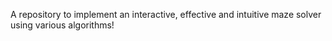 A repository to implement an interactive, effective and intuitive maze solver using various algorithms!
